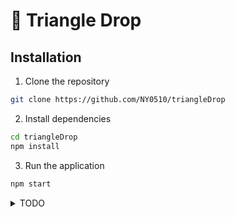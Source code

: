 # 📡 Triangle Drop

## Installation

1. Clone the repository

```bash
git clone https://github.com/NY0510/triangleDrop
```

2. Install dependencies

```bash
cd triangleDrop
npm install
```

3. Run the application

```bash
npm start
```

<details>
<summary>TODO</summary>

### Obtuse-triangle

- [x] Send / receive progress bar hide / show
- [x] In Room change Code
- [ ] Send Button merge

### NY64

- [ ] Please wait label center algin
- [ ] Message CSS
- [ ] Drag and Drop
